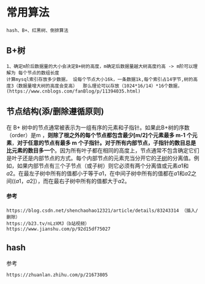 # 常用算法

```
hash、B+、红黑树、倒排算法
```

## B+树

```
1、确定m阶后数据量的大小会决定B+树的高度，m确定后数据量越大树高度约高 -> m阶可以理解为 每个节点的数组长度
计算mysql索引存放多少数据， 设每个节点大小16k，一条数据1k,每个索引占14字节,树的高度3（数据量增大树的高度会变高）  那么理论可以存放（1024*16/14）*16个数据， (https://www.cnblogs.com/fanBlog/p/11394035.html)

```

## 节点结构(添/删除遵循原则)

在 B+ 树中的节点通常被表示为一组有序的元素和子指针。如果此B+树的序数（order）是m ，**则除了根之外的每个节点都包含最少[m/2]个元素最多 m-1 个元素**，**对于任意的节点有最多 m 个子指针。对于所有内部节点，子指针的数目总是比元素的数目多一个**。因为所有叶子都在相同的高度上，节点通常不包含确定它们是叶子还是内部节点的方式。每个内部节点的元素充当分开它的[子树](https://baike.baidu.com/item/子树)的分离值。例如，如果内部节点有三个子节点（或子树）则它必须有两个分离值或元素*a*1和*a*2。在最左子树中所有的值都小于等于*a*1，在中间子树中所有的值都在*a*1和*a*2之间((*a*1，*a*2]），而在最右子树中所有的值都大于*a*2。

#### 参考 

```
https://blog.csdn.net/shenchaohao12321/article/details/83243314 （插入/删除）
https://b23.tv/nLzXMJ（b站视频）
https://www.jianshu.com/p/92d15df75027
```



## hash

参考

```
https://zhuanlan.zhihu.com/p/21673805
```

